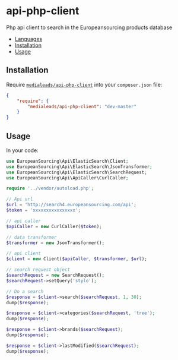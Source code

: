 # api-php-client

Php api client to search in the Europeansourcing products database

* [Languages](#languages)
* [Installation](#installation)
* [Usage](#usage)


Installation
------------

Require [`medialeads/api-php-client`](https://packagist.org/packages/medialeads/api-php-client)
into your `composer.json` file:


``` json
{
    "require": {
        "medialeads/api-php-client": "dev-master"
    }
}
```

Usage
-----

In your code:

``` php
use EuropeanSourcing\Api\ElasticSearch\Client;
use EuropeanSourcing\Api\ElasticSearch\JsonTransformer;
use EuropeanSourcing\Api\ElasticSearch\SearchRequest;
use EuropeanSourcing\Api\ApiCaller\CurlCaller;

require '../vendor/autoload.php';

// Api url
$url = 'http://search4.europeansourcing.com/api';
$token = 'xxxxxxxxxxxxxxxx';

// api caller
$apiCaller = new CurlCaller($token);

// data transformer
$transformer = new JsonTransformer();

// api client
$client = new Client($apiCaller, $transformer, $url);

// search request object
$searchRequest = new SearchRequest();
$searchRequest->setQuery('stylo');

// Do a search
$response = $client->search($searchRequest, 1, 30);
dump($response);

$response = $client->categories($searchRequest, 'tree');
dump($response);

$response = $client->brands($searchRequest);
dump($response);

$response = $client->lastModified($searchRequest);
dump($response);
```
